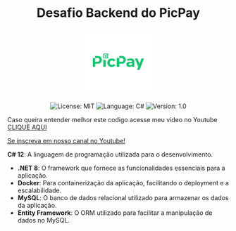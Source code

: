 <h1 align="center">
  Desafio Backend do PicPay
</h1>

<p align="center" width="100%">
    <img width="30%" src="https://github.com/ronavastech/Desafio-backend-picpay-simplificado/blob/main/images/picpay.png"> 
</p>

<p align="center">

  <img alt="License: MIT" src="https://img.shields.io/badge/license-MIT-%2304D361">
  <img alt="Language: C#" src="https://img.shields.io/badge/c%23-%23239120.svg?style=for-the-badge&logo=csharp&logoColor=white">
  <img alt="Version: 1.0" src="https://img.shields.io/badge/version-1.0-yellowgreen">

</p>

Caso queira entender melhor este codigo acesse meu video no Youtube [CLIQUE AQUI](https://youtu.be/LQryzIQLpaw)

[Se inscreva em nosso canal no Youtube!](https://www.youtube.com/@RonavasTech?sub_confirmation=1)


 **C# 12**: A linguagem de programação utilizada para o desenvolvimento.
- **.NET 8**: O framework que fornece as funcionalidades essenciais para a aplicação.
- **Docker**: Para containerização da aplicação, facilitando o deployment e a escalabilidade.
- **MySQL**: O banco de dados relacional utilizado para armazenar os dados da aplicação.
- **Entity Framework**: O ORM utilizado para facilitar a manipulação de dados no MySQL.

